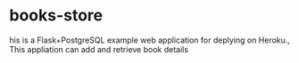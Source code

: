 # books-store
his is a Flask+PostgreSQL example web application for deplying on Heroku., This appliation can add and retrieve book details
